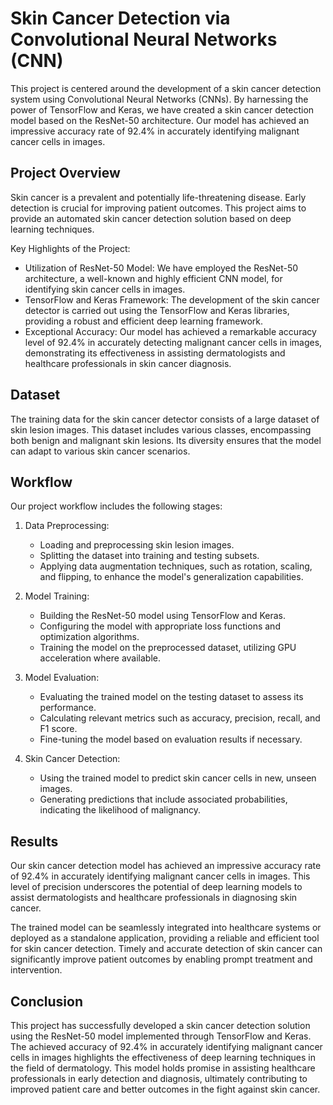 # Skin Cancer Detection via Convolutional Neural Networks (CNN)

This project is centered around the development of a skin cancer detection system using Convolutional Neural Networks (CNNs). By harnessing the power of TensorFlow and Keras, we have created a skin cancer detection model based on the ResNet-50 architecture. Our model has achieved an impressive accuracy rate of 92.4% in accurately identifying malignant cancer cells in images.

## Project Overview

Skin cancer is a prevalent and potentially life-threatening disease. Early detection is crucial for improving patient outcomes. This project aims to provide an automated skin cancer detection solution based on deep learning techniques.

Key Highlights of the Project:

- Utilization of ResNet-50 Model: We have employed the ResNet-50 architecture, a well-known and highly efficient CNN model, for identifying skin cancer cells in images.
- TensorFlow and Keras Framework: The development of the skin cancer detector is carried out using the TensorFlow and Keras libraries, providing a robust and efficient deep learning framework.
- Exceptional Accuracy: Our model has achieved a remarkable accuracy level of 92.4% in accurately detecting malignant cancer cells in images, demonstrating its effectiveness in assisting dermatologists and healthcare professionals in skin cancer diagnosis.

## Dataset

The training data for the skin cancer detector consists of a large dataset of skin lesion images. This dataset includes various classes, encompassing both benign and malignant skin lesions. Its diversity ensures that the model can adapt to various skin cancer scenarios.

## Workflow

Our project workflow includes the following stages:

1. Data Preprocessing:
   - Loading and preprocessing skin lesion images.
   - Splitting the dataset into training and testing subsets.
   - Applying data augmentation techniques, such as rotation, scaling, and flipping, to enhance the model's generalization capabilities.

2. Model Training:
   - Building the ResNet-50 model using TensorFlow and Keras.
   - Configuring the model with appropriate loss functions and optimization algorithms.
   - Training the model on the preprocessed dataset, utilizing GPU acceleration where available.

3. Model Evaluation:
   - Evaluating the trained model on the testing dataset to assess its performance.
   - Calculating relevant metrics such as accuracy, precision, recall, and F1 score.
   - Fine-tuning the model based on evaluation results if necessary.

4. Skin Cancer Detection:
   - Using the trained model to predict skin cancer cells in new, unseen images.
   - Generating predictions that include associated probabilities, indicating the likelihood of malignancy.

## Results

Our skin cancer detection model has achieved an impressive accuracy rate of 92.4% in accurately identifying malignant cancer cells in images. This level of precision underscores the potential of deep learning models to assist dermatologists and healthcare professionals in diagnosing skin cancer.

The trained model can be seamlessly integrated into healthcare systems or deployed as a standalone application, providing a reliable and efficient tool for skin cancer detection. Timely and accurate detection of skin cancer can significantly improve patient outcomes by enabling prompt treatment and intervention.

## Conclusion

This project has successfully developed a skin cancer detection solution using the ResNet-50 model implemented through TensorFlow and Keras. The achieved accuracy of 92.4% in accurately identifying malignant cancer cells in images highlights the effectiveness of deep learning techniques in the field of dermatology. This model holds promise in assisting healthcare professionals in early detection and diagnosis, ultimately contributing to improved patient care and better outcomes in the fight against skin cancer.